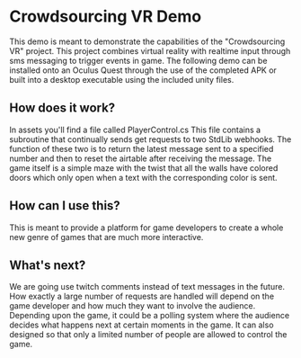 # Crowdsourcing VR Demo
This demo is meant to demonstrate the capabilities of the "Crowdsourcing VR" project. This project combines virtual reality with realtime input through sms messaging to trigger events in game. The following demo can be installed onto an Oculus Quest through the use of the completed APK or built into a desktop executable using the included unity files.

## How does it work?
In assets you'll find a file called PlayerControl.cs
This file contains a subroutine that continually sends get requests to two StdLib webhooks. The function of these two is to return the latest message sent to a specified number and then to reset the airtable after receiving the message. 
The game itself is a simple maze with the twist that all the walls have colored doors which only open when a text with the corresponding color is sent.

## How can I use this?
This is meant to provide a platform for game developers to create a whole new genre of games that are much more interactive.

## What's next?
We are going use twitch comments instead of text messages in the future. How exactly a large number of requests are handled will depend on the game developer and how much they want to involve the audience. Depending upon the game, it could be a polling system where the audience decides what happens next at certain moments in the game. It can also designed so that only a limited number of people are allowed to control the game. 
